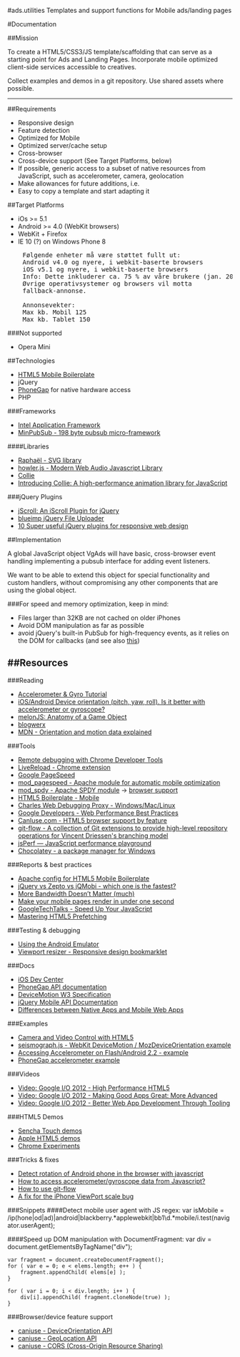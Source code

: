 #ads.utilities
Templates and support functions for Mobile ads/landing pages


#Documentation


##Mission

To create a HTML5/CSS3/JS template/scaffolding that can serve as a starting point for Ads and Landing Pages. Incorporate mobile optimized client-side services accessible to creatives.

Collect examples and demos in a git repository. Use shared assets where possible.


---

##Requirements
* Responsive design
* Feature detection
* Optimized for Mobile
* Optimized server/cache setup
* Cross-browser
* Cross-device support (See Target Platforms, below)
* If possible, generic access to a subset of native resources from JavaScript, such as accelerometer, camera, geolocation
* Make allowances for future additions, i.e.
* Easy to copy a template and start adapting it



##Target Platforms
* iOs >= 5.1
* Android >= 4.0 (WebKit browsers)
* WebKit + Firefox
* IE 10 (?) on Windows Phone 8

<pre>
    Følgende enheter må være støttet fullt ut:
    Android v4.0 og nyere, i webkit-baserte browsers
    iOS v5.1 og nyere, i webkit-baserte browsers
    Info: Dette inkluderer ca. 75 % av våre brukere (jan. 2013).
    Øvrige operativsystemer og browsers vil motta
    fallback-annonse.

    Annonsevekter:
    Max kb. Mobil 125
    Max kb. Tablet 150
</pre>



###Not supported
* Opera Mini


##Technologies

* [HTML5 Mobile Boilerplate](https://github.com/h5bp/mobile-boilerplate/tree/master/doc#mobile-boilerplate-documentation)
* jQuery
* [PhoneGap](http://phonegap.com/) for native hardware access
* PHP


###Frameworks
* [Intel Application Framework](http://app-framework-software.intel.com/)
* [MinPubSub - 198 byte pubsub micro-framework](https://github.com/daniellmb/MinPubSub)

####Libraries
* [Raphaël - SVG library](http://raphaeljs.com/)
* [howler.js - Modern Web Audio Javascript Library](http://goldfirestudios.com/blog/104/howler.js-Modern-Web-Audio-Javascript-Library)
* [Collie](http://colliejs.org/)
* [Introducing Collie: A high-performance animation library for JavaScript](http://www.adobe.com/devnet/html5/articles/introducing-collie.html)



###jQuery Plugins
* [jScroll: An iScroll Plugin for jQuery](http://teamddm.com/articles/jscroll-an-iscroll-plugin-for-jquery)
* [blueimp jQuery File Uploader](https://github.com/blueimp/jQuery-File-Upload)
* [10 Super useful jQuery plugins for responsive web design](http://www.catswhocode.com/blog/super-useful-jquery-plugins-for-responsive-web-design)


##Implementation

A global JavaScript object VgAds will have basic, cross-browser event handling implementing a pubsub interface for adding event listeners.

We want to be able to extend this object for special functionality and custom handlers, without compromising any other components that are using the global object.

###For speed and memory optimization, keep in mind:

* Files larger than 32KB are not cached on older iPhones
* Avoid DOM manipulation as far as possible
* avoid jQuery's built-in PubSub for high-frequency events, as it relies on the DOM for callbacks (and see also [this](http://jsperf.com/pubsubjs-vs-jquery-custom-events/37))



##Resources
----------------------------
###Reading
* [Accelerometer & Gyro Tutorial](http://www.instructables.com/id/Accelerometer-Gyro-Tutorial/)
* [iOS/Android Device orientation (pitch, yaw, roll). Is it better with accelerometer or gyroscope?](http://stackoverflow.com/questions/9304160/ios-android-device-orientation-pitch-yaw-roll-is-it-better-with-acceleromet?rq=1)
* [melonJS: Anatomy of a Game Object](http://blog.kodewerx.org/2013/04/melonjs-anatomy-of-game-object.html)
* [blogwerx](http://blog.kodewerx.org/)
* [MDN - Orientation and motion data explained](https://developer.mozilla.org/en-US/docs/DOM/Orientation_and_motion_data_explained)


###Tools
* [Remote debugging with Chrome Developer Tools](https://developers.google.com/chrome-developer-tools/docs/remote-debugging#remote-debugging)
* [LiveReload - Chrome extension](https://chrome.google.com/webstore/detail/livereload/jnihajbhpnppcggbcgedagnkighmdlei?hl=en)
* [Google PageSpeed](https://developers.google.com/speed/pagespeed/)
* [mod_pagespeed - Apache module for automatic mobile optimization](https://developers.google.com/speed/pagespeed/mod)
* [mod_spdy - Apache SPDY module](http://code.google.com/p/mod-spdy/) -> [browser support](http://caniuse.com/spdy/)
* [HTML5 Boilerplate - Mobile](http://html5boilerplate.com/mobile/)
* [Charles Web Debugging Proxy - Windows/Mac/Linux](http://www.charlesproxy.com/)
* [Google Developers - Web Performance Best Practices](https://developers.google.com/speed/docs/best-practices/)
* [CanIuse.com - HTML5 browser support by feature](http://caniuse.com)
* [git-flow - A collection of Git extensions to provide high-level repository operations for Vincent Driessen's branching model](https://github.com/nvie/gitflow)
* [jsPerf — JavaScript performance playground](http://jsperf.com/)
* [Chocolatey - a package manager for Windows](http://chocolatey.org/)




###Reports & best practices
* [Apache config for HTML5 Mobile Boilerplate ](https://github.com/h5bp/server-configs/tree/master/apache)
* [jQuery vs Zepto vs jQMobi - which one is the fastest?](http://www.codefessions.com/2012/08/performance-of-jquery-compatible-mobile.html)
* [More Bandwidth Doesn’t Matter (much)](http://www.belshe.com/2010/05/24/more-bandwidth-doesnt-matter-much/)
* [Make your mobile pages render in under one second](http://calendar.perfplanet.com/2012/make-your-mobile-pages-render-in-under-one-second/)
* [GoogleTechTalks - Speed Up Your JavaScript](http://www.youtube.com/watch?v=mHtdZgou0qU&feature=channel_page)
* [Mastering HTML5 Prefetching](http://www.catswhocode.com/blog/mastering-html5-prefetching)



###Testing & debugging
* [Using the Android Emulator](http://developer.android.com/tools/devices/emulator.html)
* [Viewport resizer - Responsive design bookmarklet](http://lab.maltewassermann.com/viewport-resizer/)


###Docs
* [iOS Dev Center](https://developer.apple.com/devcenter/ios/index.action)
* [PhoneGap API documentation](http://docs.phonegap.com/en/2.5.0/index.html)
* [DeviceMotion W3 Specification](http://dev.w3.org/geo/api/spec-source-orientation.html#devicemotion)
* [jQuery Mobile API Documentation](http://api.jquerymobile.com/)
* [Differences between Native Apps and Mobile Web Apps](http://en.wikipedia.org/wiki/HTML5_in_mobile_devices#Differences_from_Native_Apps_and_Mobile_Web_Apps)


###Examples
* [Camera and Video Control with HTML5](http://davidwalsh.name/browser-camera)
* [seismograph.js - WebKit DeviceMotion / MozDeviceOrientation example](http://isthisanearthquake.com/seismograph.html)
* [Accessing Accelerometer on Flash/Android 2.2 - example](http://www.mobilexweb.com/blog/android-froyo-html5-accelerometer-flash-player)
* [PhoneGap accelerometer example](http://www.mobilexweb.com/samples/ball.html)

###Videos
* [Video: Google I/O 2012 - High Performance HTML5](http://www.youtube.com/watch?v=6EJ801el-I8)
* [Video: Google I/O 2012 - Making Good Apps Great: More Advanced](http://www.youtube.com/watch?v=PwC1OlJo5VM)
* [Video: Google I/O 2012 - Better Web App Development Through Tooling](http://www.youtube.com/watch?feature=player_embedded&v=Mk-tFn2Ix6g)


###HTML5 Demos
* [Sencha Touch demos](http://www.sencha.com/products/touch/demos/)
* [Apple HTML5 demos](http://www.apple.com/html5/)
* [Chrome Experiments](http://www.chromeexperiments.com/)


###Tricks & fixes
* [Detect rotation of Android phone in the browser with javascript](http://stackoverflow.com/questions/1649086/detect-rotation-of-android-phone-in-the-browser-with-javascript)
* [How to access accelerometer/gyroscope data from Javascript?](http://stackoverflow.com/questions/4378435/how-to-access-accelerometer-gyroscope-data-from-javascript/4378439)
* [How to use git-flow](http://jeffkreeftmeijer.com/2010/why-arent-you-using-git-flow/)
* [A fix for the iPhone ViewPort scale bug](http://www.blog.highub.com/mobile-2/a-fix-for-iphone-viewport-scale-bug/)


###Snippets
####Detect mobile user agent with JS regex:
    var isMobile = /ip(hone|od|ad)|android|blackberry.*applewebkit|bb1\d.*mobile/i.test(navigator.userAgent);


####Speed up DOM manipulation with DocumentFragment:
    var div = document.getElementsByTagName("div");

    var fragment = document.createDocumentFragment();
    for ( var e = 0; e < elems.length; e++ ) {
        fragment.appendChild( elems[e] );
    }

    for ( var i = 0; i < div.length; i++ ) {
        div[i].appendChild( fragment.cloneNode(true) );
    }



###Browser/device feature support
* [caniuse - DeviceOrientation API](http://caniuse.com/#feat=deviceorientation)
* [caniuse - GeoLocation API](http://caniuse.com/#feat=geolocation)
* [caniuse - CORS (Cross-Origin Resource Sharing)](http://caniuse.com/#feat=cors)